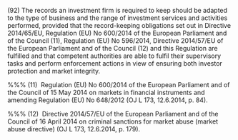 (92) The records an investment firm is required to keep should be adapted to the type of business and the range of investment services and activities performed, provided that the record-keeping obligations set out in Directive 2014/65/EU, Regulation (EU) No 600/2014 of the European Parliament and of the Council (11), Regulation (EU) No 596/2014, Directive 2014/57/EU of the European Parliament and of the Council (12) and this Regulation are fulfilled and that competent authorities are able to fulfil their supervisory tasks and perform enforcement actions in view of ensuring both investor protection and market integrity.

%%% (11)  Regulation (EU) No 600/2014 of the European Parliament and of the Council of 15 May 2014 on markets in financial instruments and amending Regulation (EU) No 648/2012 (OJ L 173, 12.6.2014, p. 84).

%%% (12)  Directive 2014/57/EU of the European Parliament and of the Council of 16 April 2014 on criminal sanctions for market abuse (market abuse directive) (OJ L 173, 12.6.2014, p. 179).